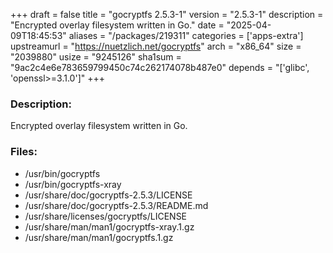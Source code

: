 +++
draft = false
title = "gocryptfs 2.5.3-1"
version = "2.5.3-1"
description = "Encrypted overlay filesystem written in Go."
date = "2025-04-09T18:45:53"
aliases = "/packages/219311"
categories = ['apps-extra']
upstreamurl = "https://nuetzlich.net/gocryptfs"
arch = "x86_64"
size = "2039880"
usize = "9245126"
sha1sum = "9ac2c4e6e783659799450c74c262174078b487e0"
depends = "['glibc', 'openssl>=3.1.0']"
+++
### Description: 
Encrypted overlay filesystem written in Go.

### Files: 
* /usr/bin/gocryptfs
* /usr/bin/gocryptfs-xray
* /usr/share/doc/gocryptfs-2.5.3/LICENSE
* /usr/share/doc/gocryptfs-2.5.3/README.md
* /usr/share/licenses/gocryptfs/LICENSE
* /usr/share/man/man1/gocryptfs-xray.1.gz
* /usr/share/man/man1/gocryptfs.1.gz
